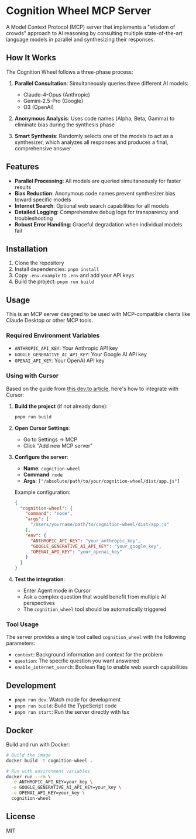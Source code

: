 # Cognition Wheel MCP Server

A Model Context Protocol (MCP) server that implements a "wisdom of crowds" approach to AI reasoning by consulting multiple state-of-the-art language models in parallel and synthesizing their responses.

## How It Works

The Cognition Wheel follows a three-phase process:

1. **Parallel Consultation**: Simultaneously queries three different AI models:
   - Claude-4-Opus (Anthropic)
   - Gemini-2.5-Pro (Google)
   - O3 (OpenAI)

2. **Anonymous Analysis**: Uses code names (Alpha, Beta, Gamma) to eliminate bias during the synthesis phase

3. **Smart Synthesis**: Randomly selects one of the models to act as a synthesizer, which analyzes all responses and produces a final, comprehensive answer

## Features

- **Parallel Processing**: All models are queried simultaneously for faster results
- **Bias Reduction**: Anonymous code names prevent synthesizer bias toward specific models
- **Internet Search**: Optional web search capabilities for all models
- **Detailed Logging**: Comprehensive debug logs for transparency and troubleshooting
- **Robust Error Handling**: Graceful degradation when individual models fail

## Installation

1. Clone the repository
2. Install dependencies: `pnpm install`
3. Copy `.env.example` to `.env` and add your API keys
4. Build the project: `pnpm run build`

## Usage

This is an MCP server designed to be used with MCP-compatible clients like Claude Desktop or other MCP tools.

### Required Environment Variables

- `ANTHROPIC_API_KEY`: Your Anthropic API key
- `GOOGLE_GENERATIVE_AI_API_KEY`: Your Google AI API key  
- `OPENAI_API_KEY`: Your OpenAI API key

### Using with Cursor

Based on the guide from [this dev.to article](https://dev.to/andyrewlee/use-your-own-mcp-on-cursor-in-5-minutes-1ag4), here's how to integrate with Cursor:

1. **Build the project** (if not already done):
   ```bash
   pnpm run build
   ```

2. **Open Cursor Settings**:
   - Go to Settings → MCP
   - Click "Add new MCP server"

3. **Configure the server**:
   - **Name**: `cognition-wheel`
   - **Command**: `node`
   - **Args**: `["/absolute/path/to/your/cognition-wheel/dist/app.js"]`
   
   Example configuration:
   ```json
   {
     "cognition-wheel": {
       "command": "node",
       "args": [
         "/Users/yourname/path/to/cognition-wheel/dist/app.js"
       ],
       "env": {
         "ANTHROPIC_API_KEY": "your_anthropic_key",
         "GOOGLE_GENERATIVE_AI_API_KEY": "your_google_key", 
         "OPENAI_API_KEY": "your_openai_key"
       }
     }
   }
   ```

4. **Test the integration**:
   - Enter Agent mode in Cursor
   - Ask a complex question that would benefit from multiple AI perspectives
   - The `cognition_wheel` tool should be automatically triggered

### Tool Usage

The server provides a single tool called `cognition_wheel` with the following parameters:

- `context`: Background information and context for the problem
- `question`: The specific question you want answered
- `enable_internet_search`: Boolean flag to enable web search capabilities

## Development

- `pnpm run dev`: Watch mode for development
- `pnpm run build`: Build the TypeScript code
- `pnpm run start`: Run the server directly with tsx

## Docker

Build and run with Docker:

```bash
# Build the image
docker build -t cognition-wheel .

# Run with environment variables
docker run --rm \
  -e ANTHROPIC_API_KEY=your_key \
  -e GOOGLE_GENERATIVE_AI_API_KEY=your_key \
  -e OPENAI_API_KEY=your_key \
  cognition-wheel
```

## License

MIT 
